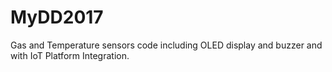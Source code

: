 # MyDD2017

Gas and Temperature sensors code including OLED display and buzzer and with IoT Platform Integration.

